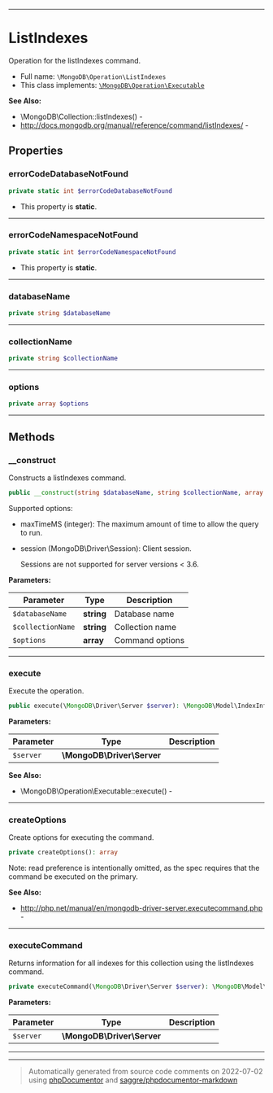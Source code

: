 ***

# ListIndexes

Operation for the listIndexes command.



* Full name: `\MongoDB\Operation\ListIndexes`
* This class implements:
[`\MongoDB\Operation\Executable`](./Executable.md)

**See Also:**

* \MongoDB\Collection::listIndexes() - 
* http://docs.mongodb.org/manual/reference/command/listIndexes/ - 



## Properties


### errorCodeDatabaseNotFound



```php
private static int $errorCodeDatabaseNotFound
```



* This property is **static**.


***

### errorCodeNamespaceNotFound



```php
private static int $errorCodeNamespaceNotFound
```



* This property is **static**.


***

### databaseName



```php
private string $databaseName
```






***

### collectionName



```php
private string $collectionName
```






***

### options



```php
private array $options
```






***

## Methods


### __construct

Constructs a listIndexes command.

```php
public __construct(string $databaseName, string $collectionName, array $options = []): mixed
```

Supported options:

* maxTimeMS (integer): The maximum amount of time to allow the query to
  run.

* session (MongoDB\Driver\Session): Client session.

  Sessions are not supported for server versions < 3.6.






**Parameters:**

| Parameter | Type | Description |
|-----------|------|-------------|
| `$databaseName` | **string** | Database name |
| `$collectionName` | **string** | Collection name |
| `$options` | **array** | Command options |




***

### execute

Execute the operation.

```php
public execute(\MongoDB\Driver\Server $server): \MongoDB\Model\IndexInfoIterator
```








**Parameters:**

| Parameter | Type | Description |
|-----------|------|-------------|
| `$server` | **\MongoDB\Driver\Server** |  |



**See Also:**

* \MongoDB\Operation\Executable::execute() - 

***

### createOptions

Create options for executing the command.

```php
private createOptions(): array
```

Note: read preference is intentionally omitted, as the spec requires that
the command be executed on the primary.








**See Also:**

* http://php.net/manual/en/mongodb-driver-server.executecommand.php - 

***

### executeCommand

Returns information for all indexes for this collection using the
listIndexes command.

```php
private executeCommand(\MongoDB\Driver\Server $server): \MongoDB\Model\IndexInfoIteratorIterator
```








**Parameters:**

| Parameter | Type | Description |
|-----------|------|-------------|
| `$server` | **\MongoDB\Driver\Server** |  |




***


***
> Automatically generated from source code comments on 2022-07-02 using [phpDocumentor](http://www.phpdoc.org/) and [saggre/phpdocumentor-markdown](https://github.com/Saggre/phpDocumentor-markdown)
